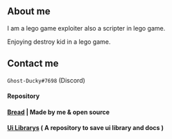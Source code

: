 ## About me
I am a lego game exploiter also a scripter in lego game.

Enjoying destroy kid in a lego game.

## Contact me
`Ghost-Ducky#7698` (Discord)
#### Repository
#### [Bread](https://github.com/GhostDuckyy/Bread) | Made by me & open source
#### [Ui Librarys](https://github.com/GhostDuckyy/Ui-Librarys) ( A repository to save ui library and docs )
